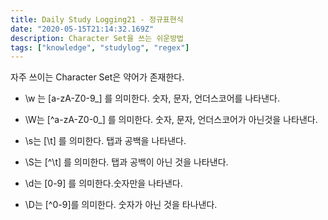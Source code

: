 ```yaml
---
title: Daily Study Logging21 - 정규표현식
date: "2020-05-15T21:14:32.169Z"
description: Character Set을 쓰는 쉬운방법 
tags: ["knowledge", "studylog", "regex"] 
---
```



자주 쓰이는 Character Set은 약어가 존재한다. 

- \w 는 [a-zA-Z0-9_] 를 의미한다. 숫자, 문자, 언더스코어를 나타낸다. 

- \W는 [^a-zA-Z0-0_] 를 의미한다. 숫자, 문자, 언더스코어가 아닌것을 나타낸다. 

- \s는 [\t] 를 의미한다. 탭과 공백을 나타낸다. 

- \S는 [^\t] 를 의미한다. 탭과 공백이 아닌 것을 나타낸다.

- \d는 [0-9] 를 의미한다.숫자만을 나타낸다.

- \D는 [^0-9]를 의미한다. 숫자가 아닌 것을 타나낸다. 
